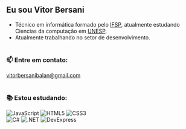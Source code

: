 ## Eu sou Vitor Bersani 

- Técnico em informática formado pelo <a href="https://cpv.ifsp.edu.br//">IFSP</a>, atualmente estudando Ciencias da computação em <a href="https://www.rc.unesp.br/">UNESP</a>.
- Atualmente trabalhando no setor de desenvolvimento.
<br><br>

<!-- <img align='right' src="https://media.giphy.com/media/xsF1FSDbjguis/source.gif" width="230"> -->


### :mailbox: Entre em contato:
vitorbersanibalan@gmail.com
<br><br>

### :books: Estou estudando: 
![JavaScript](https://img.shields.io/badge/JavaScript-323330?style=for-the-badge&logo=javascript&logoColor=F7DF1E)
![HTML5](https://img.shields.io/badge/HTML5-E34F26?style=for-the-badge&logo=html5&logoColor=white)
![CSS3](https://img.shields.io/badge/CSS3-1572B6?style=for-the-badge&logo=css3&logoColor=white)
<br>
![C#](https://img.shields.io/badge/C%23-239120?style=for-the-badge&logo=csharp&logoColor=white)
![.NET](https://img.shields.io/badge/.NET-512BD4?style=for-the-badge&logo=.net&logoColor=white)
![DevExpress](https://img.shields.io/badge/DevExpress-FF7200?style=for-the-badge&logo=devExpress&logoColor=white)
